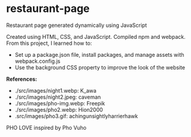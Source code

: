 # restaurant-page
Restaurant page generated dynamically using JavaScript

Created using HTML, CSS, and JavaScript. Compiled npm and webpack. From this project, I learned how to:
- Set up a package.json file, install packages, and manage assets with webpack.config.js
- Use the background CSS property to improve the look of the website

**References:**
- ./src/images/night1.webp: K_awa
- ./src/images/night2.jpeg: caveman
- ./src/images/pho-img.webp: Freepik
- ./src/images/pho2.webp: Hion2000
- .src/images/pho3.gif: achingunsightlyharrierhawk

PHO LOVE inspired by Pho Vuho